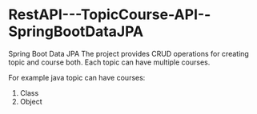 # RestAPI---TopicCourse-API--SpringBootDataJPA
Spring Boot Data JPA
The project provides CRUD operations for creating topic and course both.
Each topic can have multiple courses.

For example java topic can have courses:
1. Class
2. Object
